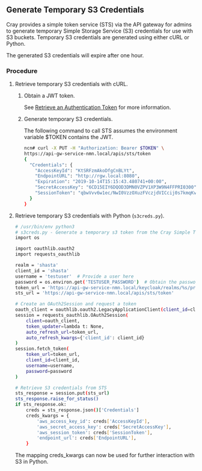 ## Generate Temporary S3 Credentials

 Cray provides a simple token service \(STS\) via the API gateway for admins to generate temporary Simple Storage Service \(S3\) credentials for use with S3 buckets. Temporary S3 credentials are generated using either cURL or Python.

The generated S3 credentials will expire after one hour.

### Procedure

1.  Retrieve temporary S3 credentials with cURL.

    1.  Obtain a JWT token.

        See [Retrieve an Authentication Token](../security_and_authentication/Retrieve_an_Authentication_Token.md) for more information.

    2.  Generate temporary S3 credentials.

        The following command to call STS assumes the environment variable $TOKEN contains the JWT.

        ```bash
        ncn# curl -X PUT -H "Authorization: Bearer $TOKEN" \
        https://api-gw-service-nmn.local/apis/sts/token
        {
          "Credentials": {
            "AccessKeyId": "KtSRFzmAkoDfgCnBLYt",
            "EndpointURL": "http://rgw.local:8080",
            "Expiration": "2019-10-14T15:15:43.480741+00:00",
            "SecretAccessKey": "6CD15EIY6DQOD3DMN0VZPV1XP3W9N4FFPRI0300",
            "SessionToken": "qbwVvv6w1ec/NwI0VzzOXuzFVczjdVICcij0s7kmqKvyZ59RrHJWjLKvmUhGeBATMtkEK72s+qL7Tdn06tPMCQr04MEOpyeUOLmfFyKN3Awm0/7Rlx7rKVaOejpeYaRzO2kWDu3llrpZOONSMPYfck6KjAfvqg/ZJPGEJ5Mzb9YfeSCBq0ghj3G51o9V4DhjjL0YoA/XARMnN0NTHav+OIUHBkXcxZIfT+ti9bSjmz6ExKsJj8zPLvGMK2TIo/Xp"
          }
        }
        
        ```

2.  Retrieve temporary S3 credentials with Python \(`s3creds.py`\).

    ```bash
    # /usr/bin/env python3
    # s3creds.py - Generate a temporary s3 token from the Cray Simple Token Service
    import os
    
    import oauthlib.oauth2
    import requests_oauthlib
    
    realm = 'shasta'
    client_id = 'shasta'
    username = 'testuser'  # Provide a user here
    password = os.environ.get('TESTUSER_PASSWORD')  # Obtain the password from the env, or elsewhere
    token_url = 'https://api-gw-service-nmn.local/keycloak/realms/%s/protocol/openid-connect/token' % realm
    sts_url = 'https://api-gw-service-nmn.local/apis/sts/token'
    
    # Create an OAuth2Session and request a token
    oauth_client = oauthlib.oauth2.LegacyApplicationClient(client_id=client_id)
    session = requests_oauthlib.OAuth2Session(
        client=oauth_client,
        token_updater=lambda t: None,
        auto_refresh_url=token_url,
        auto_refresh_kwargs={'client_id': client_id}
    )
    session.fetch_token(
        token_url=token_url,
        client_id=client_id,
        username=username,
        password=password
    )
    
    # Retrieve S3 credentials from STS
    sts_response = session.put(sts_url)
    sts_response.raise_for_status()
    if sts_response.ok:
        creds = sts_response.json()['Credentials']
        creds_kwargs = {
            'aws_access_key_id': creds['AccessKeyId'],
            'aws_secret_access_key': creds['SecretAccessKey'],
            'aws_session_token': creds['SessionToken'],
            'endpoint_url': creds['EndpointURL'],
        }
    ```

    The mapping creds\_kwargs can now be used for further interaction with S3 in Python.




